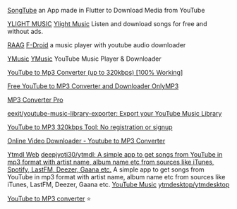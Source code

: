 
[SongTube](https://github.com/SongTube/SongTube-App)
an App made in Flutter to Download Media from YouTube

[YLIGHT MUSIC](https://github.com/ShivamJoker/Ylight-Music)
[Ylight Music](https://apt.izzysoft.de/fdroid/repo/com.ylightmusic.app/)
Listen and download songs for free and without ads.

[RAAG](https://github.com/raag-music/raag)
[F-Droid](https://f-droid.org/app/in.amfoss.raag)
a music player with youtube audio downloader

[YMusic](https://ymusic.io/)
[YMusic](https://forum.xda-developers.com/android/apps-games/app-youtube-music-sound-stream-youtubes-t3399722)
YouTube Music Player & Downloader

[YouTube to Mp3 Converter (up to 320kbps) [100% Working]](https://yt2mp3.info/?l=en)

[Free YouTube to MP3 Converter and Downloader  OnlyMP3](https://en.onlymp3.to/59/)

[MP3 Converter Pro](https://yt-download.org/)

[eexit/youtube-music-library-exporter: Export your YouTube Music Library](https://github.com/eexit/youtube-music-library-exporter)

[YouTube to MP3 320kbps Tool: No registration or signup](https://ddownr.com/en/)

[Online Video Downloader - Youtube to MP3 Converter](https://yoodownload.com/)

[Ytmdl Web](https://ytmdl.deepjyoti30.dev/)
[deepjyoti30/ytmdl: A simple app to get songs from YouTube in mp3 format with artist name, album name etc from sources like iTunes, Spotify, LastFM, Deezer, Gaana etc.](https://github.com/deepjyoti30/ytmdl)
A simple app to get songs from YouTube in mp3 format with artist name, album name etc from sources like iTunes, LastFM, Deezer, Gaana etc.
[YouTube Music](https://ytmdesktop.app/)
[ytmdesktop/ytmdesktop](https://github.com/ytmdesktop/ytmdesktop)

[YouTube to MP3 converter](https://ytmp3.cc/)
:star:
